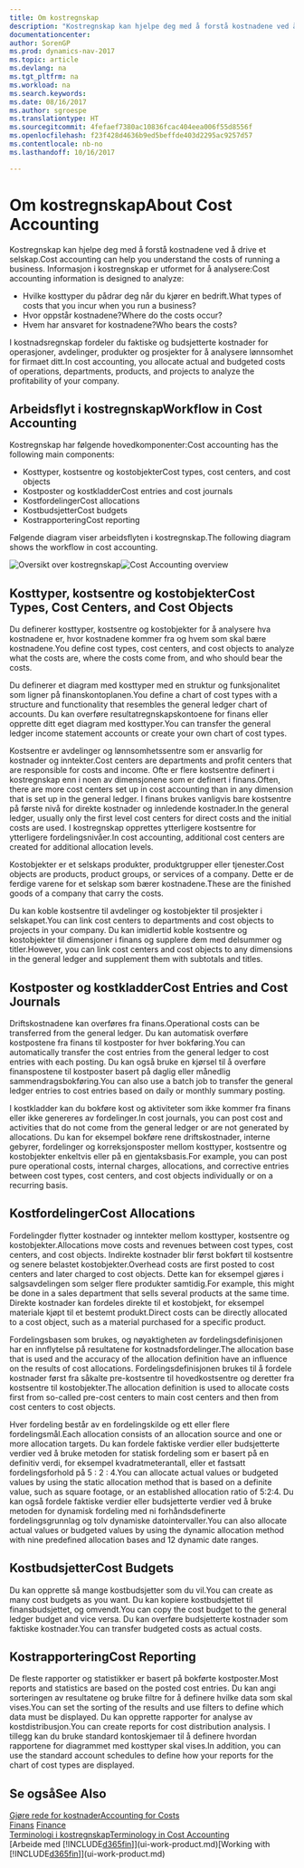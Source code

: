 ```yaml
---
title: Om kostregnskap
description: "Kostregnskap kan hjelpe deg med å forstå kostnadene ved å drive et selskap."
documentationcenter: 
author: SorenGP
ms.prod: dynamics-nav-2017
ms.topic: article
ms.devlang: na
ms.tgt_pltfrm: na
ms.workload: na
ms.search.keywords: 
ms.date: 08/16/2017
ms.author: sgroespe
ms.translationtype: HT
ms.sourcegitcommit: 4fefaef7380ac10836fcac404eea006f55d8556f
ms.openlocfilehash: f23f428d4636b9ed5beffde403d2295ac9257d57
ms.contentlocale: nb-no
ms.lasthandoff: 10/16/2017

---
```

# <a name="about-cost-accounting"></a><span data-ttu-id="6b1fc-103">Om kostregnskap</span><span class="sxs-lookup"><span data-stu-id="6b1fc-103">About Cost Accounting</span></span>
<span data-ttu-id="6b1fc-104">Kostregnskap kan hjelpe deg med å forstå kostnadene ved å drive et selskap.</span><span class="sxs-lookup"><span data-stu-id="6b1fc-104">Cost accounting can help you understand the costs of running a business.</span></span> <span data-ttu-id="6b1fc-105">Informasjon i kostregnskap er utformet for å analysere:</span><span class="sxs-lookup"><span data-stu-id="6b1fc-105">Cost accounting information is designed to analyze:</span></span>  

-   <span data-ttu-id="6b1fc-106">Hvilke kosttyper du pådrar deg når du kjører en bedrift.</span><span class="sxs-lookup"><span data-stu-id="6b1fc-106">What types of costs that you incur when you run a business?</span></span>  
-   <span data-ttu-id="6b1fc-107">Hvor oppstår kostnadene?</span><span class="sxs-lookup"><span data-stu-id="6b1fc-107">Where do the costs occur?</span></span>  
-   <span data-ttu-id="6b1fc-108">Hvem har ansvaret for kostnadene?</span><span class="sxs-lookup"><span data-stu-id="6b1fc-108">Who bears the costs?</span></span>  

<span data-ttu-id="6b1fc-109">I kostnadsregnskap fordeler du faktiske og budsjetterte kostnader for operasjoner, avdelinger, produkter og prosjekter for å analysere lønnsomhet for firmaet ditt.</span><span class="sxs-lookup"><span data-stu-id="6b1fc-109">In cost accounting, you allocate actual and budgeted costs of operations, departments, products, and projects to analyze the profitability of your company.</span></span>  

## <a name="workflow-in-cost-accounting"></a><span data-ttu-id="6b1fc-110">Arbeidsflyt i kostregnskap</span><span class="sxs-lookup"><span data-stu-id="6b1fc-110">Workflow in Cost Accounting</span></span>  
<span data-ttu-id="6b1fc-111">Kostregnskap har følgende hovedkomponenter:</span><span class="sxs-lookup"><span data-stu-id="6b1fc-111">Cost accounting has the following main components:</span></span>  

-   <span data-ttu-id="6b1fc-112">Kosttyper, kostsentre og kostobjekter</span><span class="sxs-lookup"><span data-stu-id="6b1fc-112">Cost types, cost centers, and cost objects</span></span>  
-   <span data-ttu-id="6b1fc-113">Kostposter og kostkladder</span><span class="sxs-lookup"><span data-stu-id="6b1fc-113">Cost entries and cost journals</span></span>  
-   <span data-ttu-id="6b1fc-114">Kostfordelinger</span><span class="sxs-lookup"><span data-stu-id="6b1fc-114">Cost allocations</span></span>  
-   <span data-ttu-id="6b1fc-115">Kostbudsjetter</span><span class="sxs-lookup"><span data-stu-id="6b1fc-115">Cost budgets</span></span>
-   <span data-ttu-id="6b1fc-116">Kostrapportering</span><span class="sxs-lookup"><span data-stu-id="6b1fc-116">Cost reporting</span></span>  

<span data-ttu-id="6b1fc-117">Følgende diagram viser arbeidsflyten i kostregnskap.</span><span class="sxs-lookup"><span data-stu-id="6b1fc-117">The following diagram shows the workflow in cost accounting.</span></span>  

<span data-ttu-id="6b1fc-118">![Oversikt over kostregnskap](media/costaccountingoverview.png "CostAccountingOverview")</span><span class="sxs-lookup"><span data-stu-id="6b1fc-118">![Cost Accounting overview](media/costaccountingoverview.png "CostAccountingOverview")</span></span>  

## <a name="cost-types-cost-centers-and-cost-objects"></a><span data-ttu-id="6b1fc-119">Kosttyper, kostsentre og kostobjekter</span><span class="sxs-lookup"><span data-stu-id="6b1fc-119">Cost Types, Cost Centers, and Cost Objects</span></span>  
<span data-ttu-id="6b1fc-120">Du definerer kosttyper, kostsentre og kostobjekter for å analysere hva kostnadene er, hvor kostnadene kommer fra og hvem som skal bære kostnadene.</span><span class="sxs-lookup"><span data-stu-id="6b1fc-120">You define cost types, cost centers, and cost objects to analyze what the costs are, where the costs come from, and who should bear the costs.</span></span>  

<span data-ttu-id="6b1fc-121">Du definerer et diagram med kosttyper med en struktur og funksjonalitet som ligner på finanskontoplanen.</span><span class="sxs-lookup"><span data-stu-id="6b1fc-121">You define a chart of cost types with a structure and functionality that resembles the general ledger chart of accounts.</span></span> <span data-ttu-id="6b1fc-122">Du kan overføre resultatregnskapskontoene for finans eller opprette ditt eget diagram med kosttyper.</span><span class="sxs-lookup"><span data-stu-id="6b1fc-122">You can transfer the general ledger income statement accounts or create your own chart of cost types.</span></span>  

<span data-ttu-id="6b1fc-123">Kostsentre er avdelinger og lønnsomhetssentre som er ansvarlig for kostnader og inntekter.</span><span class="sxs-lookup"><span data-stu-id="6b1fc-123">Cost centers are departments and profit centers that are responsible for costs and income.</span></span> <span data-ttu-id="6b1fc-124">Ofte er flere kostsentre definert i kostregnskap enn i noen av dimensjonene som er definert i finans.</span><span class="sxs-lookup"><span data-stu-id="6b1fc-124">Often, there are more cost centers set up in cost accounting than in any dimension that is set up in the general ledger.</span></span> <span data-ttu-id="6b1fc-125">I finans brukes vanligvis bare kostsentre på første nivå for direkte kostnader og innledende kostnader.</span><span class="sxs-lookup"><span data-stu-id="6b1fc-125">In the general ledger, usually only the first level cost centers for direct costs and the initial costs are used.</span></span> <span data-ttu-id="6b1fc-126">I kostregnskap opprettes ytterligere kostsentre for ytterligere fordelingsnivåer.</span><span class="sxs-lookup"><span data-stu-id="6b1fc-126">In cost accounting, additional cost centers are created for additional allocation levels.</span></span>  

<span data-ttu-id="6b1fc-127">Kostobjekter er et selskaps produkter, produktgrupper eller tjenester.</span><span class="sxs-lookup"><span data-stu-id="6b1fc-127">Cost objects are products, product groups, or services of a company.</span></span> <span data-ttu-id="6b1fc-128">Dette er de ferdige varene for et selskap som bærer kostnadene.</span><span class="sxs-lookup"><span data-stu-id="6b1fc-128">These are the finished goods of a company that carry the costs.</span></span>  

<span data-ttu-id="6b1fc-129">Du kan koble kostsentre til avdelinger og kostobjekter til prosjekter i selskapet.</span><span class="sxs-lookup"><span data-stu-id="6b1fc-129">You can link cost centers to departments and cost objects to projects in your company.</span></span> <span data-ttu-id="6b1fc-130">Du kan imidlertid koble kostsentre og kostobjekter til dimensjoner i finans og supplere dem med delsummer og titler.</span><span class="sxs-lookup"><span data-stu-id="6b1fc-130">However, you can link cost centers and cost objects to any dimensions in the general ledger and supplement them with subtotals and titles.</span></span>  

## <a name="cost-entries-and-cost-journals"></a><span data-ttu-id="6b1fc-131">Kostposter og kostkladder</span><span class="sxs-lookup"><span data-stu-id="6b1fc-131">Cost Entries and Cost Journals</span></span>  
<span data-ttu-id="6b1fc-132">Driftskostnadene kan overføres fra finans.</span><span class="sxs-lookup"><span data-stu-id="6b1fc-132">Operational costs can be transferred from the general ledger.</span></span> <span data-ttu-id="6b1fc-133">Du kan automatisk overføre kostpostene fra finans til kostposter for hver bokføring.</span><span class="sxs-lookup"><span data-stu-id="6b1fc-133">You can automatically transfer the cost entries from the general ledger to cost entries with each posting.</span></span> <span data-ttu-id="6b1fc-134">Du kan også bruke en kjørsel til å overføre finanspostene til kostposter basert på daglig eller månedlig sammendragsbokføring.</span><span class="sxs-lookup"><span data-stu-id="6b1fc-134">You can also use a batch job to transfer the general ledger entries to cost entries based on daily or monthly summary posting.</span></span>  

<span data-ttu-id="6b1fc-135">I kostkladder kan du bokføre kost og aktiviteter som ikke kommer fra finans eller ikke genereres av fordelinger.</span><span class="sxs-lookup"><span data-stu-id="6b1fc-135">In cost journals, you can post cost and activities that do not come from the general ledger or are not generated by allocations.</span></span> <span data-ttu-id="6b1fc-136">Du kan for eksempel bokføre rene driftskostnader, interne gebyrer, fordelinger og korreksjonsposter mellom kosttyper, kostsentre og kostobjekter enkeltvis eller på en gjentaksbasis.</span><span class="sxs-lookup"><span data-stu-id="6b1fc-136">For example, you can post pure operational costs, internal charges, allocations, and corrective entries between cost types, cost centers, and cost objects individually or on a recurring basis.</span></span>  

## <a name="cost-allocations"></a><span data-ttu-id="6b1fc-137">Kostfordelinger</span><span class="sxs-lookup"><span data-stu-id="6b1fc-137">Cost Allocations</span></span>  
<span data-ttu-id="6b1fc-138">Fordelingder flytter kostnader og inntekter mellom kosttyper, kostsentre og kostobjekter.</span><span class="sxs-lookup"><span data-stu-id="6b1fc-138">Allocations move costs and revenues between cost types, cost centers, and cost objects.</span></span> <span data-ttu-id="6b1fc-139">Indirekte kostnader blir først bokført til kostsentre og senere belastet kostobjekter.</span><span class="sxs-lookup"><span data-stu-id="6b1fc-139">Overhead costs are first posted to cost centers and later charged to cost objects.</span></span> <span data-ttu-id="6b1fc-140">Dette kan for eksempel gjøres i salgsavdelingen som selger flere produkter samtidig.</span><span class="sxs-lookup"><span data-stu-id="6b1fc-140">For example, this might be done in a sales department that sells several products at the same time.</span></span> <span data-ttu-id="6b1fc-141">Direkte kostnader kan fordeles direkte til et kostobjekt, for eksempel materiale kjøpt til et bestemt produkt.</span><span class="sxs-lookup"><span data-stu-id="6b1fc-141">Direct costs can be directly allocated to a cost object, such as a material purchased for a specific product.</span></span>  

<span data-ttu-id="6b1fc-142">Fordelingsbasen som brukes, og nøyaktigheten av fordelingsdefinisjonen har en innflytelse på resultatene for kostnadsfordelinger.</span><span class="sxs-lookup"><span data-stu-id="6b1fc-142">The allocation base that is used and the accuracy of the allocation definition have an influence on the results of cost allocations.</span></span> <span data-ttu-id="6b1fc-143">Fordelingsdefinisjonen brukes til å fordele kostnader først fra såkalte pre-kostsentre til hovedkostsentre og deretter fra kostsentre til kostobjekter.</span><span class="sxs-lookup"><span data-stu-id="6b1fc-143">The allocation definition is used to allocate costs first from so-called pre-cost centers to main cost centers and then from cost centers to cost objects.</span></span>  

<span data-ttu-id="6b1fc-144">Hver fordeling består av en fordelingskilde og ett eller flere fordelingsmål.</span><span class="sxs-lookup"><span data-stu-id="6b1fc-144">Each allocation consists of an allocation source and one or more allocation targets.</span></span> <span data-ttu-id="6b1fc-145">Du kan fordele faktiske verdier eller budsjetterte verdier ved å bruke metoden for statisk fordeling som er basert på en definitiv verdi, for eksempel kvadratmeterantall, eller et fastsatt fordelingsforhold på 5 : 2 : 4.</span><span class="sxs-lookup"><span data-stu-id="6b1fc-145">You can allocate actual values or budgeted values by using the static allocation method that is based on a definite value, such as square footage, or an established allocation ratio of 5:2:4.</span></span> <span data-ttu-id="6b1fc-146">Du kan også fordele faktiske verdier eller budsjetterte verdier ved å bruke metoden for dynamisk fordeling med ni forhåndsdefinerte fordelingsgrunnlag og tolv dynamiske datointervaller.</span><span class="sxs-lookup"><span data-stu-id="6b1fc-146">You can also allocate actual values or budgeted values by using the dynamic allocation method with nine predefined allocation bases and 12 dynamic date ranges.</span></span>  

## <a name="cost-budgets"></a><span data-ttu-id="6b1fc-147">Kostbudsjetter</span><span class="sxs-lookup"><span data-stu-id="6b1fc-147">Cost Budgets</span></span>  
<span data-ttu-id="6b1fc-148">Du kan opprette så mange kostbudsjetter som du vil.</span><span class="sxs-lookup"><span data-stu-id="6b1fc-148">You can create as many cost budgets as you want.</span></span> <span data-ttu-id="6b1fc-149">Du kan kopiere kostbudsjettet til finansbudsjettet, og omvendt.</span><span class="sxs-lookup"><span data-stu-id="6b1fc-149">You can copy the cost budget to the general ledger budget and vice versa.</span></span> <span data-ttu-id="6b1fc-150">Du kan overføre budsjetterte kostnader som faktiske kostnader.</span><span class="sxs-lookup"><span data-stu-id="6b1fc-150">You can transfer budgeted costs as actual costs.</span></span>  

## <a name="cost-reporting"></a><span data-ttu-id="6b1fc-151">Kostrapportering</span><span class="sxs-lookup"><span data-stu-id="6b1fc-151">Cost Reporting</span></span>  
<span data-ttu-id="6b1fc-152">De fleste rapporter og statistikker er basert på bokførte kostposter.</span><span class="sxs-lookup"><span data-stu-id="6b1fc-152">Most reports and statistics are based on the posted cost entries.</span></span> <span data-ttu-id="6b1fc-153">Du kan angi sorteringen av resultatene og bruke filtre for å definere hvilke data som skal vises.</span><span class="sxs-lookup"><span data-stu-id="6b1fc-153">You can set the sorting of the results and use filters to define which data must be displayed.</span></span> <span data-ttu-id="6b1fc-154">Du kan opprette rapporter for analyse av kostdistribusjon.</span><span class="sxs-lookup"><span data-stu-id="6b1fc-154">You can create reports for cost distribution analysis.</span></span> <span data-ttu-id="6b1fc-155">I tillegg kan du bruke standard kontoskjemaer til å definere hvordan rapportene for diagrammet med kosttyper skal vises.</span><span class="sxs-lookup"><span data-stu-id="6b1fc-155">In addition, you can use the standard account schedules to define how your reports for the chart of cost types are displayed.</span></span>  

## <a name="see-also"></a><span data-ttu-id="6b1fc-156">Se også</span><span class="sxs-lookup"><span data-stu-id="6b1fc-156">See Also</span></span>  
 [<span data-ttu-id="6b1fc-157">Gjøre rede for kostnader</span><span class="sxs-lookup"><span data-stu-id="6b1fc-157">Accounting for Costs</span></span>](finance-manage-cost-accounting.md)  
 <span data-ttu-id="6b1fc-158">[Finans](finance.md) </span><span class="sxs-lookup"><span data-stu-id="6b1fc-158">[Finance](finance.md) </span></span>  
 [<span data-ttu-id="6b1fc-159">Terminologi i kostregnskap</span><span class="sxs-lookup"><span data-stu-id="6b1fc-159">Terminology in Cost Accounting</span></span>](finance-terminology-in-cost-accounting.md)  
 <span data-ttu-id="6b1fc-160">[Arbeide med [!INCLUDE[d365fin](includes/d365fin_md.md)]](ui-work-product.md)</span><span class="sxs-lookup"><span data-stu-id="6b1fc-160">[Working with [!INCLUDE[d365fin](includes/d365fin_md.md)]](ui-work-product.md)</span></span>

